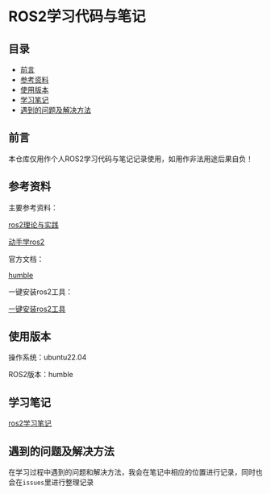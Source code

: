 # ROS2学习代码与笔记

## 目录

-   [前言](#前言)
-   [参考资料](#参考资料)
-   [使用版本](#使用版本)
-   [学习笔记](#学习笔记)
-   [遇到的问题及解决方法](#遇到的问题及解决方法)

## 前言

本仓库仅用作个人ROS2学习代码与笔记记录使用，如用作非法用途后果自负！

## 参考资料

主要参考资料：

[ros2理论与实践](https://www.bilibili.com/video/BV1VB4y137ys/?spm_id_from=333.999.0.0\&vd_source=9d88bc9bfa6989b549db07375955eb94 "https://www.bilibili.com/video/BV1VB4y137ys/?spm_id_from=333.999.0.0\&vd_source=9d88bc9bfa6989b549db07375955eb94")

[动手学ros2](https://fishros.com/d2lros2/ "https://fishros.com/d2lros2/")

官方文档：

[humble](https://docs.ros.org/en/humble/Tutorials.html "https://docs.ros.org/en/humble/Tutorials.html")

一键安装ros2工具：

[一键安装ros2工具](https://fishros.org.cn/forum/topic/20/小鱼的一键安装系列?lang=zh-CN "https://fishros.org.cn/forum/topic/20/小鱼的一键安装系列?lang=zh-CN")

## 使用版本

操作系统：ubuntu22.04

ROS2版本：humble

## 学习笔记

[ros2学习笔记](https://www.wolai.com/4KGSXPHNQ5hT6qD4ybM4SU)

## 遇到的问题及解决方法

在学习过程中遇到的问题和解决方法，我会在笔记中相应的位置进行记录，同时也会在`issues`里进行整理记录
